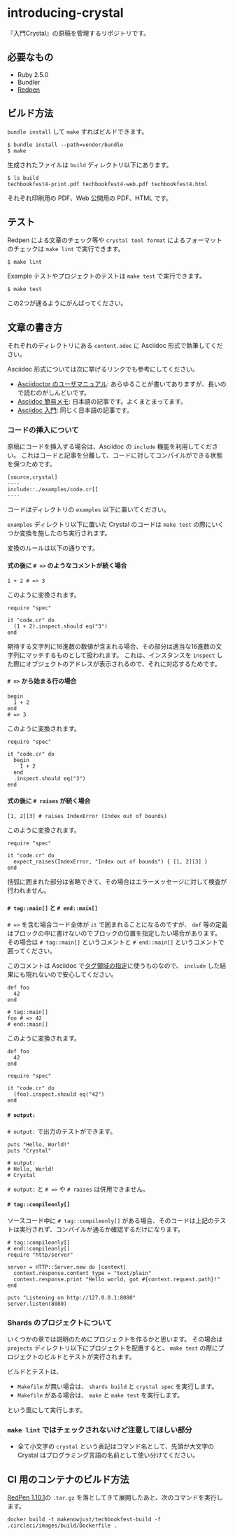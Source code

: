 # introducing-crystal

『入門Crystal』の原稿を管理するリポジトリです。

## 必要なもの

  - Ruby 2.5.0
  - Bundler
  - [Redpen](https://redpen.cc)

## ビルド方法

`bundle install` して `make` すればビルドできます。

```console
$ bundle install --path=vendor/bundle
$ make
```

生成されたファイルは `build` ディレクトリ以下にあります。

```console
$ ls build
techbookfest4-print.pdf techbookfest4-web.pdf techbookfest4.html
```

それぞれ印刷用の PDF、Web 公開用の PDF、HTML です。

## テスト

Redpen による文章のチェック等や `crystal tool format` によるフォーマットのチェックは `make lint` で実行できます。

```console
$ make lint
```

Example テストやプロジェクトのテストは `make test` で実行できます。

```console
$ make test
```

この2つが通るようにがんばってください。

## 文章の書き方

それぞれのディレクトリにある `content.adoc` に Asciidoc 形式で執筆してください。

Asciidoc 形式については次に挙げるリンクでも参考にしてください。

  - [Asciidoctor のユーザマニュアル](http://asciidoctor.org/docs/user-manual/):
    あらゆることが書いてありますが、長いので読むのがしんどいです。
  - [Asciidoc 簡易メモ](https://qiita.com/hbsnow/items/88e1414ac97501af17ff):
    日本語の記事です。よくまとまってます。
  - [Asciidoc 入門](https://qiita.com/xmeta/items/de667a8b8a0f982e123a):
    同じく日本語の記事です。

### コードの挿入について

原稿にコードを挿入する場合は、Asciidoc の `include` 機能を利用してください。
これはコードと記事を分離して、コードに対してコンパイルができる状態を保つためです。

```asciidoc
[source,crystal]
----
include::./examples/code.cr[]
----
```

コードはディレクトリの `examples` 以下に置いてください。

`examples` ディレクトリ以下に置いた Crystal のコードは `make test` の際にいくつか変換を施したのち実行されます。

変換のルールは以下の通りです。

#### 式の後に `# =>` のようなコメントが続く場合

```crystal
1 + 2 # => 3
```

このように変換されます。

```crystal
require "spec"

it "code.cr" do
  (1 + 2).inspect.should eq("3")
end
```

期待する文字列に16進数の数値が含まれる場合、その部分は適当な16進数の文字列にマッチするものとして扱われます。
これは、インスタンスを `inspect` した際にオブジェクトのアドレスが表示されるので、それに対応するためです。

#### `# =>` から始まる行の場合

```crystal
begin
  1 + 2
end
# => 3
```

このように変換されます。

```crystal
require "spec"

it "code.cr" do
  begin
    1 + 2
  end
  .inspect.should eq("3")
end
```

#### 式の後に `# raises` が続く場合

```crystal
[1, 2][3] # raises IndexError (Index out of bounds)
```

このように変換されます。

```crystal
require "spec"

it "code.cr" do
  expect_raises(IndexError, "Index out of bounds") { [1, 2][3] }
end
```

括弧に囲まれた部分は省略できて、その場合はエラーメッセージに対して検査が行われません。

#### `# tag::main[]` と `# end::main[]`

`# =>` を含む場合コード全体が `it` で囲まれることになるのですが、 `def` 等の定義はブロックの中に書けないのでブロックの位置を指定したい場合があります。
その場合は `# tag::main[]` というコメントと `# end::main[]` というコメントで囲ってください。

このコメントは Asciidoc で[タグ領域の指定](http://asciidoctor.org/docs/user-manual/#by-tagged-regions)に使うものなので、 `include` した結果にも現れないので安心してください。

```crystal
def foo
  42
end

# tag::main[]
foo # => 42
# end::main[]
```

このように変換されます。

```crystal
def foo
  42
end

require "spec"

it "code.cr" do
  (foo).inspect.should eq("42")
end
```

#### `# output:`

`# output:` で出力のテストができます。

```crystal
puts "Hello, World!"
puts "Crystal"

# output:
# Hello, World!
# Crystal
```

`# output:` と `# =>` や `# raises` は併用できません。

#### `# tag::compileonly[]`

ソースコード中に `# tag::compileonly[]` がある場合、そのコードは上記のテストは実行されず、コンパイルが通るか確認するだけになります。

```crystal
# tag::compileonly[]
# end::compileonly[]
require "http/server"

server = HTTP::Server.new do |context|
  context.response.content_type = "text/plain"
  context.response.print "Hello world, got #{context.request.path}!"
end

puts "Listening on http://127.0.0.1:8080"
server.listen(8080)
```

### Shards のプロジェクトについて

いくつかの章では説明のためにプロジェクトを作るかと思います。
その場合は `projects` ディレクトリ以下にプロジェクトを配置すると、 `make test` の際にプロジェクトのビルドとテストが実行されます。

ビルドとテストは、

  - `Makefile` が無い場合は、 `shards build` と `crystal spec` を実行します。
  - `Makefile` がある場合は、 `make` と `make test` を実行します。

という風にして実行します。

### `make lint` ではチェックされないけど注意してほしい部分

  - 全て小文字の `crystal` という表記はコマンド名として、先頭が大文字の Crystal はプログラミング言語の名前として使い分けてください。

## CI 用のコンテナのビルド方法

[RedPen 1.10.1](https://github.com/redpen-cc/redpen/releases/tag/redpen-1.10.1)の `.tar.gz` を落としてきて展開したあと、次のコマンドを実行します。

```console
docker build -t makenowjust/techbookfest-build -f .circleci/images/build/Dockerfile .
```
